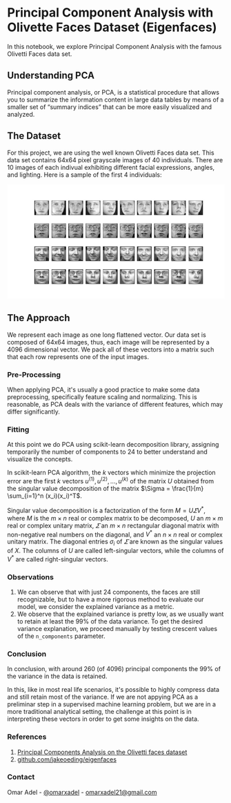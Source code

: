 # Principal Component Analysis with Olivette Faces Dataset (Eigenfaces)

In this notebook, we explore Principal Component Analysis with the famous Olivetti Faces data set.

## Understanding PCA

Principal component analysis, or PCA, is a statistical procedure that allows you to summarize the information content in large data tables by means of a smaller set of “summary indices” that can be more easily visualized and analyzed.

## The Dataset

For this project, we are using the well known Olivetti Faces data set. This data set contains 64x64 pixel grayscale images of 40 individuals. There are 10 images of each indivual exhibiting different facial expressions, angles, and lighting. Here is a sample of the first 4 individuals:

![face_collage](/working-with-data/pca/face_collage.jpg)

## The Approach

We represent each image as one long flattened vector. Our data set is composed of 64x64 images, thus, each image will be represented by a 4096 dimensional vector. We pack all of these vectors into a matrix such that each row represents one of the input images.

### Pre-Processing

When applying PCA, it's usually a good practice to make some data preprocessing, specifically feature scaling and normalizing. This is reasonable, as PCA deals with the variance of different features, which may differ significantly.

### Fitting

At this point we do PCA using scikit-learn decomposition library, assigning temporarily the number of components to 24 to better understand and visualize the concepts.

In scikit-learn PCA algorithm, the $k$ vectors which minimize the projection error are the first $k$ vectors $u^{(1)}, u^{(2)}, \ldots, u^{(k)}$ of the matrix $U$ obtained from the singular value decomposition of the matrix $\Sigma = \frac{1}{m} \sum_{i=1}^n (x_i)(x_i)^T$.

Singular value decomposition is a factorization of the form $M = U \varSigma V^{\ast}$, where $M$ is the $m \times n$ real or complex matrix to be decomposed, $U$ an $m \times m$ real or complex unitary matrix, $\varSigma$ an $m \times n$ rectangular diagonal matrix with non-negative real numbers on the diagonal, and $V^{\ast}$ an $n \times n$ real or complex unitary matrix. The diagonal entries $\sigma_i$ of $\varSigma$ are known as the singular values of $X$. The columns of $U$ are called left-singular vectors, while the columns of $V^{\ast}$ are called right-singular vectors.

### Observations

1. We can observe that with just 24 components, the faces are still recognizable, but to have a more rigorous method to evaluate our model, we consider the explained variance as a metric.
1. We observe that the explained variance is pretty low, as we usually want to retain at least the 99% of the data variance. To get the desired variance explanation, we proceed manually by testing crescent values of the `n_components` parameter.

### Conclusion

In conclusion, with around 260 (of 4096) principal components the 99% of the variance in the data is retained.

In this, like in most real life scenarios, it's possible to highly compress data and still retain most of the variance. If we are not appying PCA as a preliminar step in a supervised machine learning problem, but we are in a more traditional analytical setting, the challenge at this point is in interpreting these vectors in order to get some insights on the data.

### References

1. [Principal Components Analysis on the Olivetti faces dataset](https://notebook.community/mana99/machine-playground/pca_svd-olivetti)
1. [github.com/jakeoeding/eigenfaces](https://github.com/jakeoeding/eigenfaces)

### Contact

Omar Adel - [@omarxadel](https://twitter.com/omarxadel) - omarxadel21@gmail.com
